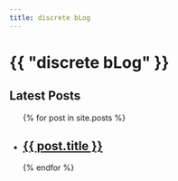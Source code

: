 ```yaml
---
title: discrete bLog
---
```


<h1>{{ "discrete bLog" }}</h1>

<h2>Latest Posts</h2>

<ul>
  {% for post in site.posts %}
    <li>
      <h2><a href="{{ post.url }}">{{ post.title }}</a></h2>
      <!-- <p>{{ post.excerpt }}</p> -->
    </li>
  {% endfor %}
</ul>
